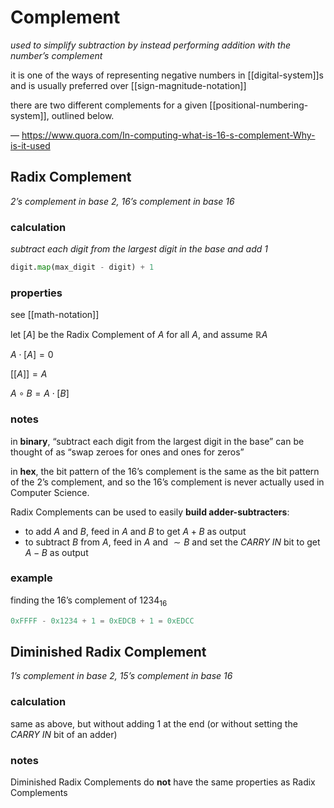 # Complement

_used to simplify subtraction by instead performing addition with the number’s complement_

it is one of the ways of representing negative numbers in [[digital-system]]s and is usually preferred over [[sign-magnitude-notation]]

there are two different complements for a given [[positional-numbering-system]], outlined below.

&mdash; <https://www.quora.com/In-computing-what-is-16-s-complement-Why-is-it-used>

## Radix Complement

_2’s complement in base 2, 16’s complement in base 16_

### calculation

_subtract each digit from the largest digit in the base and add 1_

```python
digit.map(max_digit - digit) + 1
```

### properties

see [[math-notation]]

let $[A]$ be the Radix Complement of $A$ for all $A$, and assume $\mathbb R A$

$A \cdot [A] = 0$

$[[A]] = A$

$A \circ B = A \cdot [B]$

### notes

in **binary**, “subtract each digit from the largest digit in the base” can be thought of as “swap zeroes for ones and ones for zeros”

in **hex**, the bit pattern of the 16’s complement is the same as the bit pattern of the 2’s complement, and so the 16’s complement is never actually used in Computer Science.

Radix Complements can be used to easily **build adder-subtracters**:

- to add $A$ and $B$, feed in $A$ and $B$ to get $A + B$ as output
- to subtract $B$ from $A$, feed in $A$ and $\sim B$ and set the _CARRY IN_ bit to get $A - B$ as output

### example

finding the 16’s complement of $1234_{16}$

```python
0xFFFF - 0x1234 + 1 = 0xEDCB + 1 = 0xEDCC
```

## Diminished Radix Complement

_1’s complement in base 2, 15’s complement in base 16_

### calculation

same as above, but without adding 1 at the end (or without setting the _CARRY IN_ bit of an adder)

### notes

Diminished Radix Complements do **not** have the same properties as Radix Complements

